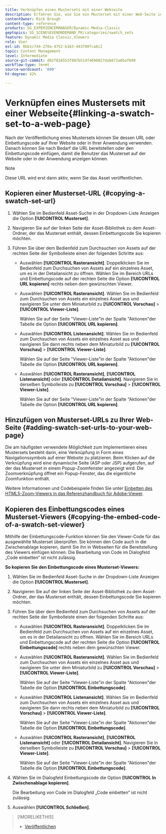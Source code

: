 ```yaml
---
title: Verknüpfen eines Mustersets mit einer Webseite
description: Erfahren Sie, wie Sie ein Musterset mit einer Web-Seite in Adobe Dynamic Media Classic verknüpfen.
contentOwner: Rick Brough
content-type: reference
products: SG_EXPERIENCEMANAGER/Dynamic-Media-Classic
geptopics: SG_SCENESEVENONDEMAND_PK/categories/swatch_sets
feature: Dynamic Media Classic,Viewers
role: User
exl-id: 8bb1c744-270a-4752-b163-443708fca6c2
topic: Content Management
level: Intermediate
source-git-commit: d82f816553f807b514f4690827dab672a6baf690
workflow-type: tm+mt
source-wordcount: '699'
ht-degree: 42%

---
```


# Verknüpfen eines Mustersets mit einer Webseite{#linking-a-swatch-set-to-a-web-page}

Nach der Veröffentlichung eines Mustersets können Sie dessen URL oder Einbettungscode auf Ihrer Website oder in Ihrer Anwendung verwenden. Danach können Sie nach Bedarf die URL bereitstellen oder den Einbettungscode einfügen, damit die Benutzer das Musterset auf der Website oder in der Anwendung anzeigen können.

>[!NOTE]
>
>Diese URL wird erst dann aktiv, wenn Sie das Asset veröffentlichen.

## Kopieren einer Musterset-URL {#copying-a-swatch-set-url}

1. Wählen Sie im Bedienfeld Asset-Suche in der Dropdown-Liste Anzeigen die Option **[!UICONTROL Musterset]**.
1. Navigieren Sie auf der linken Seite der Asset-Bibliothek zu dem Asset-Ordner, der das Musterset enthält, dessen Einbettungscode Sie kopieren möchten.
1. Führen Sie über dem Bedienfeld zum Durchsuchen von Assets auf der rechten Seite der Symbolleiste einen der folgenden Schritte aus:

   * Auswählen **[!UICONTROL Rasteransicht]**. Doppelklicken Sie im Bedienfeld zum Durchsuchen von Assets auf ein einzelnes Asset, um es in der Detailansicht zu öffnen. Wählen Sie im Bereich URLs und Einbettungscode auf der rechten Seite die Option **[!UICONTROL URL kopieren]** rechts neben dem gewünschten Viewer.
   * Auswählen **[!UICONTROL Rasteransicht]**. Wählen Sie im Bedienfeld zum Durchsuchen von Assets ein einzelnes Asset aus und navigieren Sie unter dem Miniaturbild zu **[!UICONTROL Vorschau]** > **[!UICONTROL Viewer-Liste]**.

     Wählen Sie auf der Seite &quot;Viewer-Liste&quot;in der Spalte &quot;Aktionen&quot;der Tabelle die Option **[!UICONTROL URL kopieren]**.

   * Auswählen **[!UICONTROL Listenansicht]**. Wählen Sie im Bedienfeld zum Durchsuchen von Assets ein einzelnes Asset aus und navigieren Sie dann rechts neben dem Miniaturbild zu **[!UICONTROL Vorschau]** > **[!UICONTROL Viewer-Liste]**.

     Wählen Sie auf der Seite &quot;Viewer-Liste&quot;in der Spalte &quot;Aktionen&quot;der Tabelle die Option **[!UICONTROL URL kopieren]**.

   * Auswählen **[!UICONTROL Rasteransicht]**, **[!UICONTROL Listenansicht]** oder **[!UICONTROL Detailansicht]**. Navigieren Sie in derselben Symbolleiste zu **[!UICONTROL Vorschau]** > **[!UICONTROL Viewer-Liste]**.

     Wählen Sie auf der Seite &quot;Viewer-Liste&quot;in der Spalte &quot;Aktionen&quot;der Tabelle die Option **[!UICONTROL URL kopieren]**.

## Hinzufügen von Musterset-URLs zu Ihrer Web-Seite {#adding-swatch-set-urls-to-your-web-page}

Die am häufigsten verwendete Möglichkeit zum Implementieren eines Mustersets besteht darin, eine Verknüpfung in Form eines Navigationssymbols auf einer Website zu platzieren. Beim Klicken auf die Verknüpfung wird eine dynamische Seite (ASP oder JSP) aufgerufen, auf der das Musterset in einem Popup-Zoomfenster angezeigt wird. Die Zoomverknüpfung öffnet ein Popup-Fenster, das die eigentliche Zoomfunktion enthält.

Weitere Informationen und Codebeispiele finden Sie unter [Einbetten des HTML5-Zoom-Viewers in das Referenzhandbuch für Adobe-Viewer](https://experienceleague.adobe.com/docs/dynamic-media-developer-resources/library/viewers-aem-assets-dmc/zoom/c-html5-20-zoom-viewer-about.html#section-e1c3106f5b3e445d9b95be337c2f94e2).

## Kopieren des Einbettungscodes eines Musterset-Viewers {#copying-the-embed-code-of-a-swatch-set-viewer}

Mithilfe der Einbettungscode-Funktion können Sie den Viewer-Code für das ausgewählte Musterset überprüfen. Sie können den Code auch in die Zwischenablage kopieren, damit Sie ihn in Webseiten für die Bereitstellung des Viewers einfügen können. Die Bearbeitung von Code im Dialogfeld „Code einbetten“ ist nicht zulässig.

**So kopieren Sie den Einbettungscode eines Musterset-Viewers:**

1. Wählen Sie im Bedienfeld Asset-Suche in der Dropdown-Liste Anzeigen die Option **[!UICONTROL Musterset]**.
1. Navigieren Sie auf der linken Seite der Asset-Bibliothek zu dem Asset-Ordner, der das Musterset enthält, dessen Einbettungscode Sie kopieren möchten.
1. Führen Sie über dem Bedienfeld zum Durchsuchen von Assets auf der rechten Seite der Symbolleiste einen der folgenden Schritte aus:

   * Auswählen **[!UICONTROL Rasteransicht]**. Doppelklicken Sie im Bedienfeld zum Durchsuchen von Assets auf ein einzelnes Asset, um es in der Detailansicht zu öffnen. Wählen Sie im Bereich URLs und Einbettungscode auf der rechten Seite die Option **[!UICONTROL Einbettungscode]** rechts neben dem gewünschten Viewer.
   * Auswählen **[!UICONTROL Rasteransicht]**. Wählen Sie im Bedienfeld zum Durchsuchen von Assets ein einzelnes Asset aus und navigieren Sie unter dem Miniaturbild zu **[!UICONTROL Vorschau]** > **[!UICONTROL Viewer-Liste]**.

     Wählen Sie auf der Seite &quot;Viewer-Liste&quot;in der Spalte &quot;Aktionen&quot;der Tabelle die Option **[!UICONTROL Einbettungscode]**.

   * Auswählen **[!UICONTROL Listenansicht]**. Wählen Sie im Bedienfeld zum Durchsuchen von Assets ein einzelnes Asset aus und navigieren Sie dann rechts neben dem Miniaturbild zu **[!UICONTROL Vorschau]** > **[!UICONTROL Viewer-Liste]**.

     Wählen Sie auf der Seite &quot;Viewer-Liste&quot;in der Spalte &quot;Aktionen&quot;der Tabelle die Option **[!UICONTROL Einbettungscode]**.

   * Auswählen **[!UICONTROL Rasteransicht]**, **[!UICONTROL Listenansicht]** oder **[!UICONTROL Detailansicht]**. Navigieren Sie in derselben Symbolleiste zu **[!UICONTROL Vorschau]** > **[!UICONTROL Viewer-Liste]**.

     Wählen Sie auf der Seite &quot;Viewer-Liste&quot;in der Spalte &quot;Aktionen&quot;der Tabelle die Option **[!UICONTROL Einbettungscode]**.

1. Wählen Sie im Dialogfeld Einbettungscode die Option **[!UICONTROL In Zwischenablage kopieren]**.

   Die Bearbeitung von Code im Dialogfeld „Code einbetten“ ist nicht zulässig.

1. Auswählen **[!UICONTROL Schließen]**.

>[!MORELIKETHIS]
>
>* [Veröffentlichen](publishing-files.md#publishing_files)
